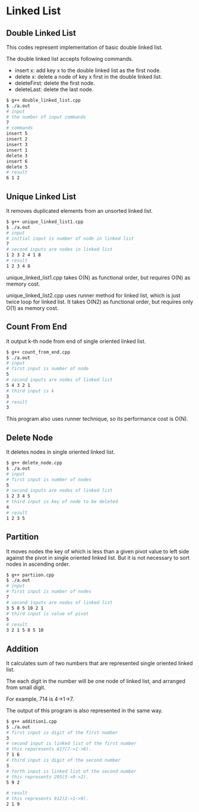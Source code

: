 # Linked List

## Double Linked List

This codes represent implementation of basic double linked list.

The double linked list accepts following commands.

- insert x: add key x to the double linked list as the first node.
- delete x: delete a node of key x first in the double linked list.
- deleteFirst: delete the first node.
- deleteLast: delete the last node.

```bash
$ g++ double_linked_list.cpp
$ ./a.out
# input
# the number of input commands
7
# commands
insert 5
insert 2
insert 3
insert 1
delete 3
insert 6
delete 5
# result
6 1 2
```

## Unique Linked List

It removes duplicated elements from an unsorted linked list.

```bash
$ g++ unique_linked_list1.cpp
$ ./a.out
# input
# initial input is number of node in linked list
7
# second inputs are nodes in linked list
1 2 3 2 4 1 8
# result
1 2 3 4 8
```

unique_linked_list1.cpp takes O(N) as functional order, but requires O(N) as memory cost.

unique_linked_list2.cpp uses runner method for linked list, which is just twice loop for linked list.
It takes O(N2) as functional order, but requires only O(1) as memory cost.

## Count From End

It output k-th node from end of single oriented linked list.

```bash
$ g++ count_from_end.cpp
$ ./a.out
# input
# first input is number of node
5
# second inputs are nodes of linked list
5 4 3 2 1
# third input is k
3
# result
3
```

This program also uses runner technique, so its performance cost is O(N).

## Delete Node

It deletes nodes in single oriented linked list.

```bash
$ g++ delete_node.cpp
$ ./a.out
# input
# first input is number of nodes
5
# second inputs are nodes of linked list
1 2 3 4 5
# third input is key of node to be deleted
4
# result
1 2 3 5
```

## Partition

It moves nodes the key of which is less than a given pivot value to left side against the pivot in single oriented linked list.
But it is not necessary to sort nodes in ascending order.

```bash
$ g++ partiion.cpp
$ ./a.out
# input
# first input is number of nodes
7
# second inputs are nodes of linked list
3 5 8 5 10 2 1
# third input is value of pivot
5
# result
3 2 1 5 8 5 10
```

## Addition

It calculates sum of two numbers that are represented single oriented linked list.

The each digit in the number will be one node of linked list, and arranged from small digit.

For example, 714 is 4->1->7.

The output of this program is also represented in the same way.

```bash
$ g++ addition1.cpp
$ ./a.out
# first input is digit of the first number
3
# second input is linked list of the first number
# this reporesents 617(7->1->6).
7 1 6
# third input is digit of the second number
3
# forth input is linked list of the second number
# this represents 295(5->9->2).
5 9 2

# result
# this represents 912(2->1->9).
2 1 9
```
